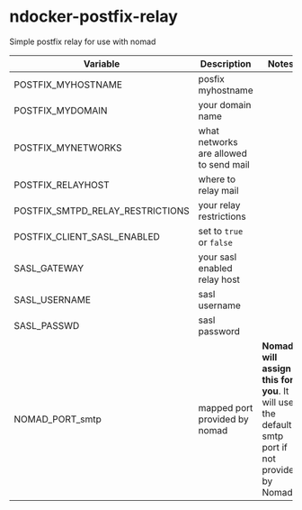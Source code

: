 # ndocker-postfix-relay
Simple postfix relay for use with nomad

Variable | Description | Notes
---|---|---
POSTFIX_MYHOSTNAME | posfix myhostname |
POSTFIX_MYDOMAIN | your domain name |
POSTFIX_MYNETWORKS | what networks are allowed to send mail |
POSTFIX_RELAYHOST | where to relay mail |
POSTFIX_SMTPD_RELAY_RESTRICTIONS | your relay restrictions |
POSTFIX_CLIENT_SASL_ENABLED | set to `true` or `false` |
SASL_GATEWAY | your sasl enabled relay host |
SASL_USERNAME | sasl username |
SASL_PASSWD | sasl password |
NOMAD_PORT_smtp | mapped port provided by nomad | **Nomad will assign this for you**. It will use the default smtp port if not provided by Nomad.
